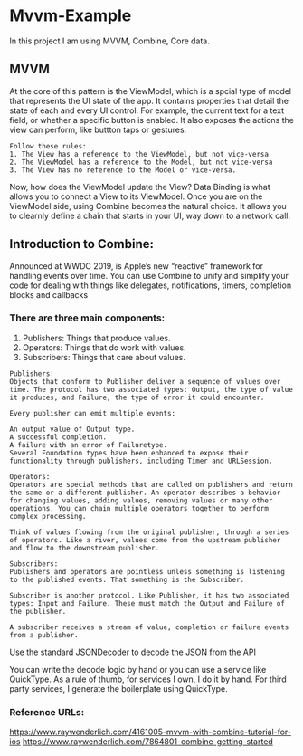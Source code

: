 # Mvvm-Example

In this project I am using MVVM, Combine, Core data.

## MVVM
At the core of this pattern is the ViewModel, which is a spcial type of model that represents the UI state of the app. It contains properties that detail the state of each and every UI control.
For example, the current text for a text field, or whether a specific button is enabled. It also exposes the actions the view can perform, like buttton taps or gestures.
```
Follow these rules:
1. The View has a reference to the ViewModel, but not vice-versa
2. The ViewModel has a reference to the Model, but not vice-versa
3. The View has no reference to the Model or vice-versa.
```
Now, how does the ViewModel update the View?
Data Binding is what allows you to connect a View to its ViewModel.  Once you are on the ViewModel side, using Combine becomes the natural choice. It allows you to clearnly define a chain that starts in your UI, way down to a network call.

## Introduction to Combine:
Announced at WWDC 2019, is Apple’s new “reactive” framework for handling events over time. You can use Combine to unify and simplify your code for dealing with things like delegates, notifications, timers, completion blocks and callbacks

### There are three main components:

1. Publishers: Things that produce values.
2. Operators: Things that do work with values.
3. Subscribers: Things that care about values.

```
Publishers:
Objects that conform to Publisher deliver a sequence of values over time. The protocol has two associated types: Output, the type of value it produces, and Failure, the type of error it could encounter.

Every publisher can emit multiple events:

An output value of Output type.
A successful completion.
A failure with an error of Failuretype.
Several Foundation types have been enhanced to expose their functionality through publishers, including Timer and URLSession.
```
```
Operators:
Operators are special methods that are called on publishers and return the same or a different publisher. An operator describes a behavior for changing values, adding values, removing values or many other operations. You can chain multiple operators together to perform complex processing.

Think of values flowing from the original publisher, through a series of operators. Like a river, values come from the upstream publisher and flow to the downstream publisher.
```

```
Subscribers:
Publishers and operators are pointless unless something is listening to the published events. That something is the Subscriber.

Subscriber is another protocol. Like Publisher, it has two associated types: Input and Failure. These must match the Output and Failure of the publisher.

A subscriber receives a stream of value, completion or failure events from a publisher.
```

Use the standard JSONDecoder to decode the JSON from the API

You can write the decode logic by hand or you can use a service like QuickType. 
As a rule of thumb, for services I own, I do it by hand. For third party services, I generate the boilerplate using QuickType.

### Reference URLs: 
https://www.raywenderlich.com/4161005-mvvm-with-combine-tutorial-for-ios
https://www.raywenderlich.com/7864801-combine-getting-started

